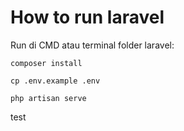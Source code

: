 # How to run laravel 

Run di CMD atau terminal folder laravel:

`composer install`

`cp .env.example .env`

`php artisan serve`
<br />

test